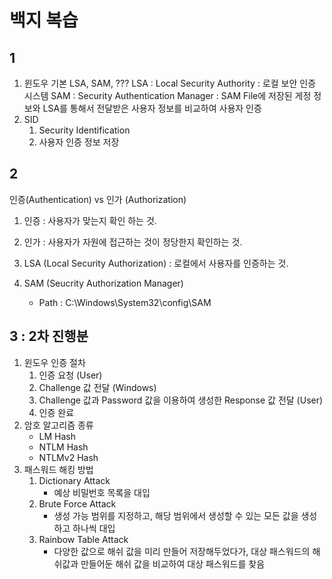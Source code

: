 # 백지 복습
## 1
1. 윈도우 기본
LSA, SAM, ???
LSA : Local Security Authority : 로컬 보안 인증 시스템
SAM : Security Authentication Manager : SAM File에 저장된 게정 정보와 LSA를 통해서 전달받은 사용자 정보를 비교하여 사용자 인증
1. SID
    1. Security Identification
    1. 사용자 인증 정보 저장
## 2
인증(Authentication) vs 인가 (Authorization)
1. 인증 : 사용자가 맞는지 확인 하는 것.
1. 인가 : 사용자가 자원에 접근하는 것이 정당한지 확인하는 것.

1. LSA (Local Security Authorization) : 로컬에서 사용자를 인증하는 것.
1. SAM (Seucrity Authorization Manager)
    * Path : C:\Windows\System32\config\SAM
## 3 : 2차 진행분
1. 윈도우 인증 절차
    1. 인증 요청 (User)
    1. Challenge 값 전달 (Windows)
    1. Challenge 값과 Password 값을 이용하여 생성한 Response 값 전달 (User)
    1. 인증 완료
1. 암호 알고리즘 종류
    * LM Hash
    * NTLM Hash
    * NTLMv2 Hash
1. 패스워드 해킹 방법
    1. Dictionary Attack
        * 예상 비밀번호 목록을 대입
    1. Brute Force Attack
        * 생성 가능 범위를 지정하고, 해당 범위에서 생성할 수 있는 모든 값을 생성하고 하나씩 대입
    1. Rainbow Table Attack
        * 다양한 값으로 해쉬 값을 미리 만들어 저장해두었다가, 대상 패스워드의 해쉬값과 만들어둔 해쉬 값을 비교하여 대상 패스워드를 찾음
